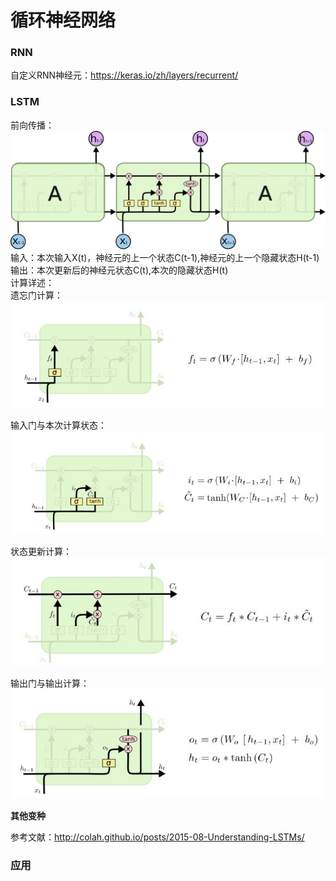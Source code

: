 循环神经网络
====
### RNN
自定义RNN神经元：https://keras.io/zh/layers/recurrent/

### LSTM
前向传播：<br>
![LSTM神经元](/docs/ml/images/12-1.jpg)
输入：本次输入X(t)，神经元的上一个状态C(t-1),神经元的上一个隐藏状态H(t-1)<br>
输出：本次更新后的神经元状态C(t),本次的隐藏状态H(t)<br>
计算详述：<br>
遗忘门计算：![遗忘门](/docs/ml/images/12-2.jpg)<br>

输入门与本次计算状态：![输入门与状态梯度](/docs/ml/images/12-3.jpg)<br>

状态更新计算：![状态更新计算](/docs/ml/images/12-4.jpg)<br>

输出门与输出计算：![输出门与输出计算](/docs/ml/images/12-5.jpg)<br>

**其他变种**


参考文献：http://colah.github.io/posts/2015-08-Understanding-LSTMs/

### 应用
